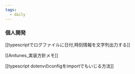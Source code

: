 ```yaml
---
tags:
  - daily
---
```

### 個人開発
[[typescriptでログファイルに日付,時刻情報を文字列出力する]]

[[Anitunes_実装方針メモ]]

[[typescript dotenvのconfigをimportでもいじる方法]]
